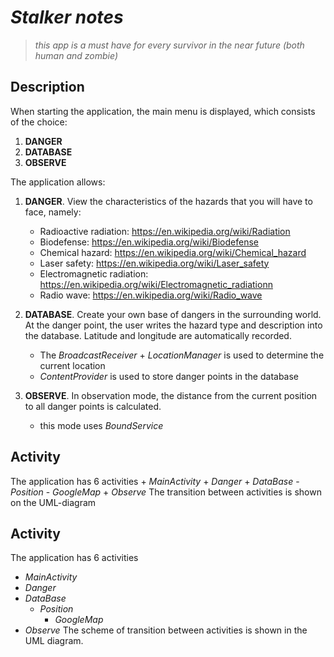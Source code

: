 # ***Stalker notes***
>*this app is a must have for every survivor in the near future (both human and zombie)*
## **Description**
When starting the application, the main menu is displayed, which consists of the choice:
1. **DANGER**
2. **DATABASE**
3. **OBSERVE**

The application allows:
1. **DANGER**. View the characteristics of the hazards that you will have to face, namely:
   * Radioactive radiation: https://en.wikipedia.org/wiki/Radiation
   * Biodefense: https://en.wikipedia.org/wiki/Biodefense
   * Chemical hazard: https://en.wikipedia.org/wiki/Chemical_hazard
   * Laser safety: https://en.wikipedia.org/wiki/Laser_safety
   * Electromagnetic radiation: https://en.wikipedia.org/wiki/Electromagnetic_radiationn
   * Radio wave: https://en.wikipedia.org/wiki/Radio_wave
     
2. **DATABASE**. Create your own base of dangers in the surrounding world.
At the danger point, the user writes the hazard type and description into the database. Latitude and longitude are automatically recorded. 
   + The *BroadcastReceiver* + *LocationManager* is used to determine the current location
   + *ContentProvider* is used to store danger points in the database
3. **OBSERVE**. In observation mode, the distance from the current position to all danger points is calculated.
   + this mode uses *BoundService*

## **Activity**
The application has 6 activities
    + *MainActivity*
    + *Danger*
    + *DataBase*
        - *Position*
            - *GoogleMap*
    +  *Observe*
    The transition between activities is shown on the UML-diagram
    
   
## **Activity**
The application has 6 activities
   + *MainActivity*
   + *Danger*
   + *DataBase*
       - *Position*
           - *GoogleMap*
   +  *Observe*
The scheme of transition between activities is shown in the UML diagram.
